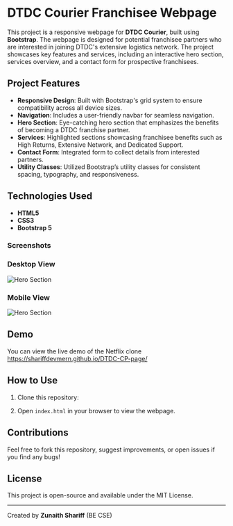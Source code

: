 # DTDC Courier Franchisee Webpage

This project is a responsive webpage for **DTDC Courier**, built using **Bootstrap**. The webpage is designed for potential franchisee partners who are interested in joining DTDC's extensive logistics network. The project showcases key features and services, including an interactive hero section, services overview, and a contact form for prospective franchisees.

## Project Features

- **Responsive Design**: Built with Bootstrap's grid system to ensure compatibility across all device sizes.
- **Navigation**: Includes a user-friendly navbar for seamless navigation.
- **Hero Section**: Eye-catching hero section that emphasizes the benefits of becoming a DTDC franchise partner.
- **Services**: Highlighted sections showcasing franchisee benefits such as High Returns, Extensive Network, and Dedicated Support.
- **Contact Form**: Integrated form to collect details from interested partners.
- **Utility Classes**: Utilized Bootstrap’s utility classes for consistent spacing, typography, and responsiveness.

## Technologies Used

- **HTML5**
- **CSS3**
- **Bootstrap 5**

### Screenshots
### Desktop View
![Hero Section](https://i.ibb.co/z8mSQz2/Desktop-View-dtdc.png)


### Mobile View
![Hero Section](https://i.ibb.co/f2pqbHd/mobile-View-dtdc.png)

## Demo

You can view the live demo of the Netflix clone https://shariffdevmern.github.io/DTDC-CP-page/

## How to Use

1. Clone this repository:

2. Open `index.html` in your browser to view the webpage.

## Contributions

Feel free to fork this repository, suggest improvements, or open issues if you find any bugs!

## License

This project is open-source and available under the MIT License.

---

Created by **Zunaith Shariff** (BE CSE)
